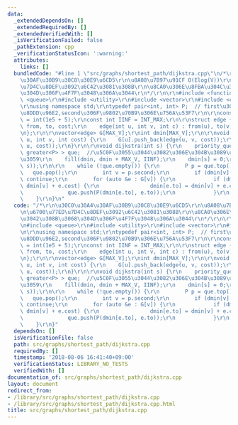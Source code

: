 ```yaml
---
data:
  _extendedDependsOn: []
  _extendedRequiredBy: []
  _extendedVerifiedWith: []
  _isVerificationFailed: false
  _pathExtension: cpp
  _verificationStatusIcon: ':warning:'
  attributes:
    links: []
  bundledCode: "#line 1 \"src/graphs/shortest_path/dijkstra.cpp\"\n/*\r\n\u30C0\u30A4\
    \u30AF\u30B9\u30C8\u30E9\u6CD5\r\n\u8A08\u7B97\u91CF O(Elog(V))\r\n\u6700\u77ED\
    \u7D4C\u8DEF\u3092\u6C42\u3081\u308B\r\n\u8CA0\u306E\u8FBA\u304C\u3042\u308B\u3068\
    \u304D\u306F\u4F7F\u3048\u306A\u3044\r\n*/\r\n\r\n#include <functional>\r\n#include\
    \ <queue>\r\n#include <utility>\r\n#include <vector>\r\n#include <climits>\r\n\
    \r\nusing namespace std;\r\ntypedef pair<int, int> P;  // first\u306F\u6700\u77ED\
    \u8DDD\u96E2,second\u306F\u9802\u70B9\u306E\u756A\u53F7\r\n\r\nconst int MAX_V\
    \ = int(1e5 + 5);\r\nconst int IINF = INT_MAX;\r\n\r\nstruct edge {\r\n    int\
    \ from, to, cost;\r\n    edge(int u, int v, int c) : from(u), to(v), cost(c){};\r\
    \n};\r\n\r\nvector<edge> G[MAX_V];\r\nint dmin[MAX_V];\r\n\r\nvoid add_edge(int\
    \ u, int v, int cost) {\r\n    G[u].push_back(edge(u, v, cost));\r\n    G[v].push_back(edge(v,\
    \ u, cost));\r\n}\r\n\r\nvoid dijkstra(int s) {\r\n    priority_queue<P, vector<P>,\
    \ greater<P> > que;  //\u5C0F\u3055\u3044\u3082\u306E\u304B\u3089\u53D6\u308A\u51FA\
    \u3059\r\n    fill(dmin, dmin + MAX_V, IINF);\r\n    dmin[s] = 0;\r\n    que.push(P(0,\
    \ s));\r\n\r\n    while (!que.empty()) {\r\n        P p = que.top();\r\n     \
    \   que.pop();\r\n        int v = p.second;\r\n        if (dmin[v] < p.first)\
    \ continue;\r\n        for (auto &e : G[v]) {\r\n            if (dmin[e.to] >\
    \ dmin[v] + e.cost) {\r\n                dmin[e.to] = dmin[v] + e.cost;\r\n  \
    \              que.push(P(dmin[e.to], e.to));\r\n            }\r\n        }\r\n\
    \    }\r\n}\n"
  code: "/*\r\n\u30C0\u30A4\u30AF\u30B9\u30C8\u30E9\u6CD5\r\n\u8A08\u7B97\u91CF O(Elog(V))\r\
    \n\u6700\u77ED\u7D4C\u8DEF\u3092\u6C42\u3081\u308B\r\n\u8CA0\u306E\u8FBA\u304C\
    \u3042\u308B\u3068\u304D\u306F\u4F7F\u3048\u306A\u3044\r\n*/\r\n\r\n#include <functional>\r\
    \n#include <queue>\r\n#include <utility>\r\n#include <vector>\r\n#include <climits>\r\
    \n\r\nusing namespace std;\r\ntypedef pair<int, int> P;  // first\u306F\u6700\u77ED\
    \u8DDD\u96E2,second\u306F\u9802\u70B9\u306E\u756A\u53F7\r\n\r\nconst int MAX_V\
    \ = int(1e5 + 5);\r\nconst int IINF = INT_MAX;\r\n\r\nstruct edge {\r\n    int\
    \ from, to, cost;\r\n    edge(int u, int v, int c) : from(u), to(v), cost(c){};\r\
    \n};\r\n\r\nvector<edge> G[MAX_V];\r\nint dmin[MAX_V];\r\n\r\nvoid add_edge(int\
    \ u, int v, int cost) {\r\n    G[u].push_back(edge(u, v, cost));\r\n    G[v].push_back(edge(v,\
    \ u, cost));\r\n}\r\n\r\nvoid dijkstra(int s) {\r\n    priority_queue<P, vector<P>,\
    \ greater<P> > que;  //\u5C0F\u3055\u3044\u3082\u306E\u304B\u3089\u53D6\u308A\u51FA\
    \u3059\r\n    fill(dmin, dmin + MAX_V, IINF);\r\n    dmin[s] = 0;\r\n    que.push(P(0,\
    \ s));\r\n\r\n    while (!que.empty()) {\r\n        P p = que.top();\r\n     \
    \   que.pop();\r\n        int v = p.second;\r\n        if (dmin[v] < p.first)\
    \ continue;\r\n        for (auto &e : G[v]) {\r\n            if (dmin[e.to] >\
    \ dmin[v] + e.cost) {\r\n                dmin[e.to] = dmin[v] + e.cost;\r\n  \
    \              que.push(P(dmin[e.to], e.to));\r\n            }\r\n        }\r\n\
    \    }\r\n}"
  dependsOn: []
  isVerificationFile: false
  path: src/graphs/shortest_path/dijkstra.cpp
  requiredBy: []
  timestamp: '2018-08-06 16:41:40+09:00'
  verificationStatus: LIBRARY_NO_TESTS
  verifiedWith: []
documentation_of: src/graphs/shortest_path/dijkstra.cpp
layout: document
redirect_from:
- /library/src/graphs/shortest_path/dijkstra.cpp
- /library/src/graphs/shortest_path/dijkstra.cpp.html
title: src/graphs/shortest_path/dijkstra.cpp
---
```

